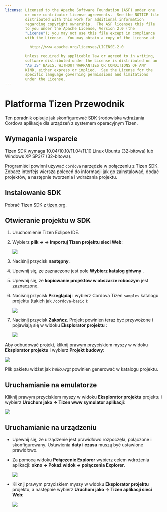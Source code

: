 ```yaml
---
license: Licensed to the Apache Software Foundation (ASF) under one
         or more contributor license agreements.  See the NOTICE file
         distributed with this work for additional information
         regarding copyright ownership.  The ASF licenses this file
         to you under the Apache License, Version 2.0 (the
         "License"); you may not use this file except in compliance
         with the License.  You may obtain a copy of the License at

           http://www.apache.org/licenses/LICENSE-2.0

         Unless required by applicable law or agreed to in writing,
         software distributed under the License is distributed on an
         "AS IS" BASIS, WITHOUT WARRANTIES OR CONDITIONS OF ANY
         KIND, either express or implied.  See the License for the
         specific language governing permissions and limitations
         under the License.
---
```


# Platforma Tizen Przewodnik

Ten poradnik opisuje jak skonfigurować SDK środowiska wdrażania Cordova aplikacje dla urządzeń z systemem operacyjnym Tizen.

## Wymagania i wsparcie

Tizen SDK wymaga 10.04/10.10/11.04/11.10 Linux Ubuntu (32-bitowa) lub Windows XP SP3/7 (32-bitowa).

Programiści powinni używać `cordova` narzędzie w połączeniu z Tizen SDK. Zobacz interfejs wiersza poleceń do informacji jak go zainstalować, dodać projektów, a następnie tworzenia i wdrażania projektu.

## Instalowanie SDK

Pobrać Tizen SDK z [tizen.org][1].

 [1]: https://developer.tizen.org/sdk

<!--

- (optional) Install Tizen Cordova template projects: copy the
  `/templates` directory content into the Tizen Eclipse IDE web
  templates directory (e.g.:
  `/home/my_username/tizen-sdk/IDE/Templates/web`).

- __Method #2: Use Tizen Eclipse IDE Cordova Tizen project templates__
    - Launch Tizen Eclipse IDE
    - Select  __File &rarr; New &rarr; Tizen Web Project__
    - Select __User Template__ and __User defined__ items
    - Select one of the Tizen Cordova template (e.g.: __CordovaBasicTemplate__)
    - Fill the __Project name__ and its target __Location__

    ![](img/guide/platforms/tizen/project_template.png)

    - Click __Finish__

    ![](img/guide/platforms/tizen/project_explorer.png)

    - Your project should now appear in the __Project Explorer__ view

-->

## Otwieranie projektu w SDK

1.  Uruchomienie Tizen Eclipse IDE.

2.  Wybierz **plik → → Importuj Tizen projektu sieci Web**:
    
    ![][2]

3.  Naciśnij przycisk **następny**.

4.  Upewnij się, że zaznaczone jest pole **Wybierz katalog główny** .

5.  Upewnij się, że **kopiowanie projektów w obszarze roboczym** jest zaznaczone.

6.  Naciśnij przycisk **Przeglądaj** i wybierz Cordova Tizen `samples` katalogu projektu (takich jak `/cordova-basic` ):
    
    ![][3]

7.  Naciśnij przycisk **Zakończ**. Projekt powinien teraz być przywożone i pojawiają się w widoku **Eksplorator projektu** :
    
    ![][4]

 [2]: img/guide/platforms/tizen/import_project.png
 [3]: img/guide/platforms/tizen/import_widget.png
 [4]: img/guide/platforms/tizen/project_explorer.png

Aby odbudować projekt, kliknij prawym przyciskiem myszy w widoku **Eksplorator projektu** i wybierz **Projekt budowy**:

![][5]

 [5]: img/guide/platforms/tizen/build_project.png

Plik pakietu widżet jak *hello.wgt* powinien generować w katalogu projektu.

## Uruchamianie na emulatorze

Kliknij prawym przyciskiem myszy w widoku **Eksplorator projektu** projektu i wybierz **Uruchom jako → Tizen www symulator aplikacji**:

![][6]

 [6]: img/guide/platforms/tizen/runas_web_sim_app.png

## Uruchamianie na urządzeniu

*   Upewnij się, że urządzenie jest prawidłowo rozpoczęła, połączone i skonfigurowany. Ustawienia **daty i czasu** muszą być ustawione prawidłowo.

*   Za pomocą widoku **Połączenie Explorer** wybierz celem wdrożenia aplikacji: **okno → Pokaż widok → połączenia Explorer**.
    
    ![][7]

*   Kliknij prawym przyciskiem myszy w widoku **Eksplorator projektu** projektu, a następnie wybierz **Uruchom jako → Tizen aplikacji sieci Web**:
    
    ![][8]

 [7]: img/guide/platforms/tizen/connection_explorer.png
 [8]: img/guide/platforms/tizen/runas_web_app.png